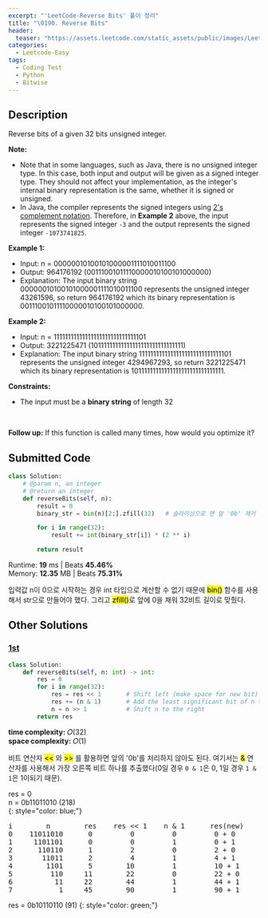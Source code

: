 ```yaml
---
excerpt: "'LeetCode-Reverse Bits' 풀이 정리"
title: "\0190. Reverse Bits"
header:
  teaser: "https://assets.leetcode.com/static_assets/public/images/LeetCode_Sharing.png"
categories:
  - Leetcode-Easy
tags:
  - Coding Test
  - Python
  - Bitwise
---
```


## <i class="fa-solid fa-file-lines"></i> Description

Reverse bits of a given 32 bits unsigned integer.

**Note:**

- Note that in some languages, such as Java, there is no unsigned integer type. In this case, both input and output will be given as a signed integer type. They should not affect your implementation, as the integer's internal binary representation is the same, whether it is signed or unsigned.
- In Java, the compiler represents the signed integers using <a href="https://en.wikipedia.org/wiki/Two%27s_complement" target="_blank">2's complement notation</a>. Therefore, in **Example 2** above, the input represents the signed integer `-3` and the output represents the signed integer `-1073741825`.


**Example 1:**

- Input: n = 00000010100101000001111010011100
- Output: 964176192 (00111001011110000010100101000000)
- Explanation: The input binary string 00000010100101000001111010011100 represents the unsigned integer 43261596, so return 964176192 which its binary representation is 00111001011110000010100101000000.

**Example 2:**

- Input: n = 11111111111111111111111111111101
- Output: 3221225471 (10111111111111111111111111111111)
- Explanation: The input binary string 11111111111111111111111111111101 represents the unsigned integer 4294967293, so return 3221225471 which its binary representation is 10111111111111111111111111111111.

**Constraints:**

- The input must be a **binary string** of length 32
<br>

**Follow up:** If this function is called many times, how would you optimize it?

## <i class="fa-solid fa-cloud-arrow-up"></i> Submitted Code

```python
class Solution:
    # @param n, an integer
    # @return an integer
    def reverseBits(self, n):
        result = 0
        binary_str = bin(n)[2:].zfill(32)   # 슬라이싱으로 맨 앞 '0b' 제거 후 32비트에 맞춰 0으로 채움

        for i in range(32):
            result += int(binary_str[i]) * (2 ** i)

        return result
```
<i class="fa-solid fa-clock"></i> Runtime: **19** ms \| Beats **45.46%**    
<i class="fa-solid fa-memory"></i> Memory: **12.35** MB \| Beats **75.31%**

입력값 n이 0으로 시작하는 경우 int 타입으로 계산할 수 없기 때문에 <mark>bin()</mark> 함수를 사용해서 str으로 만들어야 했다. 그리고 <mark>zfill()</mark>로 앞에 0을 채워 32비트 길이로 맞췄다.

## <i class="fa-solid fa-flask"></i> Other Solutions

### <a href="" target="_blank">1st</a>

```python
class Solution:
    def reverseBits(self, n: int) -> int:
        res = 0
        for i in range(32):
            res = res << 1       # Shift left (make space for new bit)
            res += (n & 1)       # Add the least significant bit of n to res
            n = n >> 1           # Shift n to the right
        return res
```
<i class="fa-solid fa-clock"></i> **time complexity:** 𝑂(32)    
<i class="fa-solid fa-memory"></i> **space complexity:** 𝑂(1)           

비트 연산자 <mark><<</mark> 와 <mark>>></mark> 를 활용하면 앞의 '0b'를 처리하지 않아도 된다. 여기서는 <mark>&</mark> 연산자를 사용해서 가장 오른쪽 비트 하나를 추출했다(0일 경우 `0 & 1`은 0, 1일 경우 `1 & 1`은 1이되기 때문).

res = 0    
n = 0b11011010 (218)   
{: style="color: blue;"}
<pre>
i        n        res    res << 1    n & 1      res(new)    
0    11011010      0         0         0         0 + 0    
1     1101101      0         0         1         0 + 1
2      110110      1         2         0         2 + 0           
3       11011      2         4         1         4 + 1
4        1101      5        10         1         10 + 1
5         110     11        22         0         22 + 0
6          11     22        44         1         44 + 1
7           1     45        90         1         90 + 1
</pre>

res = 0b10110110 (91)
{: style="color: green;"}